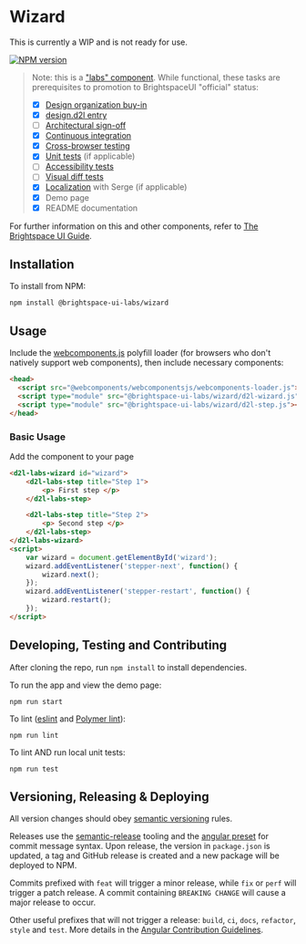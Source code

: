 # Wizard

This is currently a WIP and is not ready for use.

[![NPM version](https://img.shields.io/npm/v/@brightspace-ui-labs/wizard.svg)](https://www.npmjs.org/package/@brightspace-ui-labs/wizard)

> Note: this is a ["labs" component](https://github.com/BrightspaceUI/guide/wiki/Component-Tiers). While functional, these tasks are prerequisites to promotion to BrightspaceUI "official" status:
>
> - [x] [Design organization buy-in](https://github.com/BrightspaceUI/guide/wiki/Before-you-build#working-with-design)
> - [x] [design.d2l entry](http://design.d2l/)
> - [ ] [Architectural sign-off](https://github.com/BrightspaceUI/guide/wiki/Before-you-build#web-component-architecture)
> - [x] [Continuous integration](https://github.com/BrightspaceUI/guide/wiki/Testing#testing-continuously-with-travis-ci)
> - [x] [Cross-browser testing](https://github.com/BrightspaceUI/guide/wiki/Testing#cross-browser-testing-with-sauce-labs)
> - [x] [Unit tests](https://github.com/BrightspaceUI/guide/wiki/Testing#testing-with-polymer-test) (if applicable)
> - [ ] [Accessibility tests](https://github.com/BrightspaceUI/guide/wiki/Testing#automated-accessibility-testing-with-axe)
> - [ ] [Visual diff tests](https://github.com/BrightspaceUI/visual-diff)
> - [x] [Localization](https://github.com/BrightspaceUI/guide/wiki/Localization) with Serge (if applicable)
> - [x] Demo page
> - [X] README documentation

For further information on this and other components, refer to [The Brightspace UI Guide](https://github.com/BrightspaceUI/guide/wiki).

## Installation

To install from NPM:

```shell
npm install @brightspace-ui-labs/wizard
```

## Usage

Include the [webcomponents.js](http://webcomponents.org/polyfills/) polyfill loader (for browsers who don't natively support web components), then include necessary components:

```html
<head>
  <script src="@webcomponents/webcomponentsjs/webcomponents-loader.js"></script>
  <script type="module" src="@brightspace-ui-labs/wizard/d2l-wizard.js"></script>
  <script type="module" src="@brightspace-ui-labs/wizard/d2l-step.js"></script>
</head>
```

### Basic Usage

Add the component to your page

```html
<d2l-labs-wizard id="wizard">
	<d2l-labs-step title="Step 1">
		<p> First step </p>
	</d2l-labs-step>

	<d2l-labs-step title="Step 2">
		<p> Second step </p>
	</d2l-labs-step>
</d2l-labs-wizard>
<script>
	var wizard = document.getElementById('wizard');
	wizard.addEventListener('stepper-next', function() {
		wizard.next();
	});
	wizard.addEventListener('stepper-restart', function() {
		wizard.restart();
	});
</script>
```

## Developing, Testing and Contributing

After cloning the repo, run `npm install` to install dependencies.

To run the app and view the demo page:

```shell
npm run start
```

To lint ([eslint](http://eslint.org/) and [Polymer lint](https://www.polymer-project.org/2.0/docs/tools/polymer-cli-commands#lint)):

```shell
npm run lint
```

To lint AND run local unit tests:

```shell
npm run test
```

## Versioning, Releasing & Deploying

All version changes should obey [semantic versioning](https://semver.org/) rules.

Releases use the [semantic-release](https://semantic-release.gitbook.io/) tooling and the [angular preset](https://github.com/conventional-changelog/conventional-changelog/tree/master/packages/conventional-changelog-angular) for commit message syntax. Upon release, the version in `package.json` is updated, a tag and GitHub release is created and a new package will be deployed to NPM.

Commits prefixed with `feat` will trigger a minor release, while `fix` or `perf` will trigger a patch release. A commit containing `BREAKING CHANGE` will cause a major release to occur.

Other useful prefixes that will not trigger a release: `build`, `ci`, `docs`, `refactor`, `style` and `test`. More details in the [Angular Contribution Guidelines](https://github.com/angular/angular/blob/master/CONTRIBUTING.md#type).
